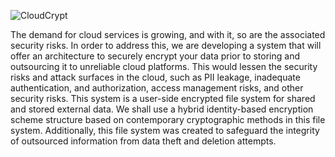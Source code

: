 ![CloudCrypt](https://github.com/omkarpotpelwar/CloudCrypt/assets/71165935/824769b7-35fc-42b9-956a-7bd10bac9738)

The demand for cloud services is growing, and with it, so are the associated security risks. In order to address this, we are developing a system that will offer an architecture to securely encrypt your data prior to storing and outsourcing it to unreliable cloud platforms. This would lessen the security risks and attack surfaces in the cloud, such as PII leakage, inadequate authentication, and authorization, access management risks, and other security risks.
This system is a user-side encrypted file system for shared and stored external data. We shall use a hybrid identity-based encryption scheme structure based on contemporary cryptographic methods in this file system. Additionally, this file system was created to safeguard the integrity of outsourced information from data theft and deletion attempts.
